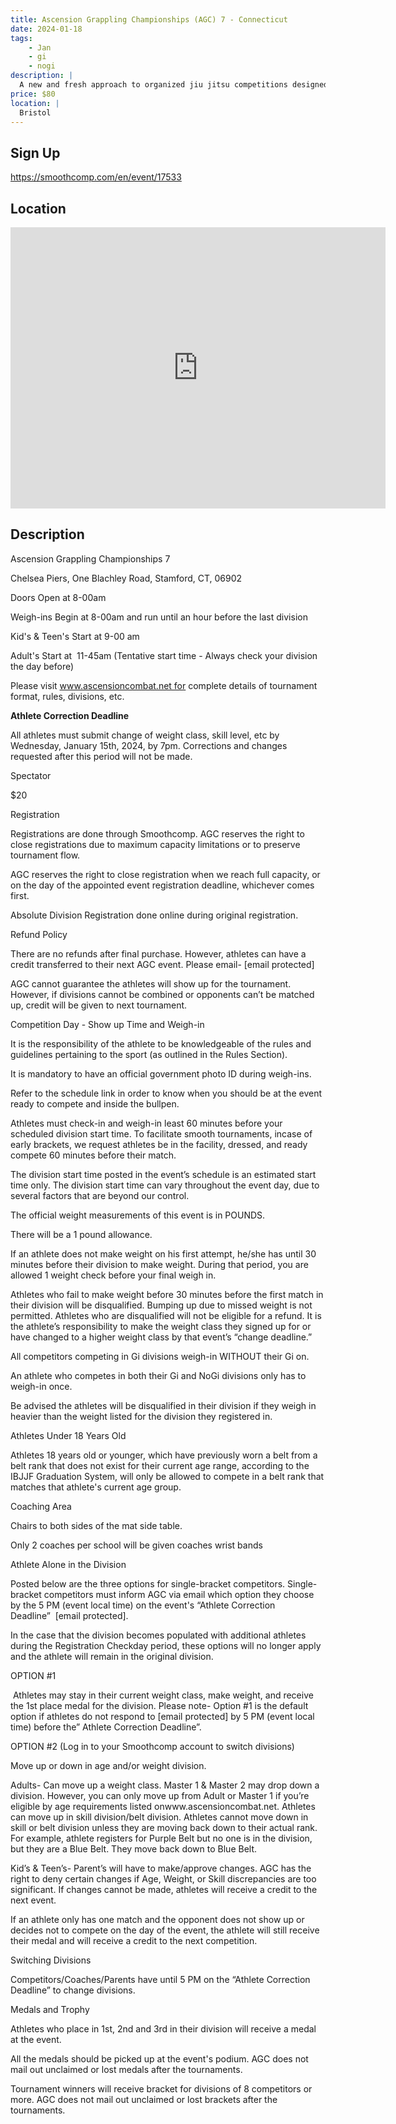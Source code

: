 ```yaml
---
title: Ascension Grappling Championships (AGC) 7 - Connecticut
date: 2024-01-18
tags:
    - Jan
    - gi 
    - nogi 
description: |
  A new and fresh approach to organized jiu jitsu competitions designed around the athlete and spectator experience by providing an organized, clean, timely, and entertaining event
price: $80
location: |
  Bristol
---
```

## Sign Up
https://smoothcomp.com/en/event/17533

## Location
<iframe src="https://www.google.com/maps/embed?pb=!1m18!1m12!1m3!1d12345.6789!2d-72.9149821!3d41.6532135!2m3!1f0!2f0!3f0!3m2!1i1024!2i768!4f13.1!3m3!1m2!1s0x0%3A0x0!2z41.6532135!5e0!3m2!1sen!2sus!4v1234567890" width="600" height="450" style="border:0;" allowfullscreen="" loading="lazy"></iframe>

## Description
Ascension Grappling Championships 7


Chelsea Piers, One Blachley Road, Stamford, CT, 06902


Doors Open at 8-00am


Weigh-ins Begin at 8-00am and run until an hour before the last division


Kid's & Teen's Start at 9-00 am


Adult's Start at  11-45am (Tentative start time - Always check your division the day before)


Please visit www.ascensioncombat.net for complete details of tournament format, rules, divisions, etc.


****Athlete Correction Deadline****


All athletes must submit change of weight class, skill level, etc by Wednesday, January 15th, 2024, by 7pm. Corrections and changes requested after this period will not be made. 


Spectator


$20


Registration



Registrations are done through Smoothcomp. AGC reserves the right to close registrations due to maximum capacity limitations or to preserve tournament flow. 


AGC reserves the right to close registration when we reach full capacity, or on the day of the appointed event registration deadline, whichever comes first.


Absolute Division Registration done online during original registration.



Refund Policy



There are no refunds after final purchase. However, athletes can have a credit transferred to their next AGC event. Please email- [email protected]


AGC cannot guarantee the athletes will show up for the tournament. However, if divisions cannot be combined or opponents can’t be matched up, credit will be given to next tournament.



Competition Day - Show up Time and Weigh-in



It is the responsibility of the athlete to be knowledgeable of the rules and guidelines pertaining to the sport (as outlined in the Rules Section).


It is mandatory to have an official government photo ID during weigh-ins.


Refer to the schedule link in order to know when you should be at the event ready to compete and inside the bullpen.


Athletes must check-in and weigh-in least 60 minutes before your scheduled division start time. To facilitate smooth tournaments, incase of early brackets, we request athletes be in the facility, dressed, and ready compete 60 minutes before their match.


The division start time posted in the event’s schedule is an estimated start time only. The division start time can vary throughout the event day, due to several factors that are beyond our control.


The official weight measurements of this event is in POUNDS.


There will be a 1 pound allowance.


If an athlete does not make weight on his first attempt, he/she has until 30 minutes before their division to make weight. During that period, you are allowed 1 weight check before your final weigh in.


Athletes who fail to make weight before 30 minutes before the first match in their division will be disqualified. Bumping up due to missed weight is not permitted. Athletes who are disqualified will not be eligible for a refund. It is the athlete’s responsibility to make the weight class they signed up for or have changed to a higher weight class by that event’s “change deadline.”


All competitors competing in Gi divisions weigh-in WITHOUT their Gi on.


An athlete who competes in both their Gi and NoGi divisions only has to weigh-in once.


Be advised the athletes will be disqualified in their division if they weigh in heavier than the weight listed for the division they registered in.



Athletes Under 18 Years Old



Athletes 18 years old or younger, which have previously worn a belt from a belt rank that does not exist for their current age range, according to the IBJJF Graduation System, will only be allowed to compete in a belt rank that matches that athlete's current age group.



Coaching Area



Chairs to both sides of the mat side table.


Only 2 coaches per school will be given coaches wrist bands



Athlete Alone in the Division



Posted below are the three options for single-bracket competitors. Single-bracket competitors must inform AGC via email which option they choose by the 5 PM (event local time) on the event's “Athlete Correction Deadline”  [email protected].


In the case that the division becomes populated with additional athletes during the Registration Checkday period, these options will no longer apply and the athlete will remain in the original division.



OPTION #1



 Athletes may stay in their current weight class, make weight, and receive the 1st place medal for the division. Please note- Option #1 is the default option if athletes do not respond to [email protected] by 5 PM (event local time) before the” Athlete Correction Deadline”.



OPTION #2 (Log in to your Smoothcomp account to switch divisions)



Move up or down in age and/or weight division.




Adults- Can move up a weight class. Master 1 & Master 2 may drop down a division. However, you can only move up from Adult or Master 1 if you’re eligible by age requirements listed onwww.ascensioncombat.net. Athletes can move up in skill division/belt division. Athletes cannot move down in skill or belt division unless they are moving back down to their actual rank. For example, athlete registers for Purple Belt but no one is in the division, but they are a Blue Belt. They move back down to Blue Belt.




Kid’s & Teen’s- Parent’s will have to make/approve changes. AGC has the right to deny certain changes if Age, Weight, or Skill discrepancies are too significant. If changes cannot be made, athletes will receive a credit to the next event. 



If an athlete only has one match and the opponent does not show up or decides not to compete on the day of the event, the athlete will still receive their medal and will receive a credit to the next competition. 


Switching Divisions



Competitors/Coaches/Parents have until 5 PM on the “Athlete Correction Deadline” to change divisions.



Medals and Trophy



Athletes who place in 1st, 2nd and 3rd in their division will receive a medal at the event.


All the medals should be picked up at the event's podium. AGC does not mail out unclaimed or lost medals after the tournaments.


Tournament winners will receive bracket for divisions of 8 competitors or more. AGC does not mail out unclaimed or lost brackets after the tournaments.